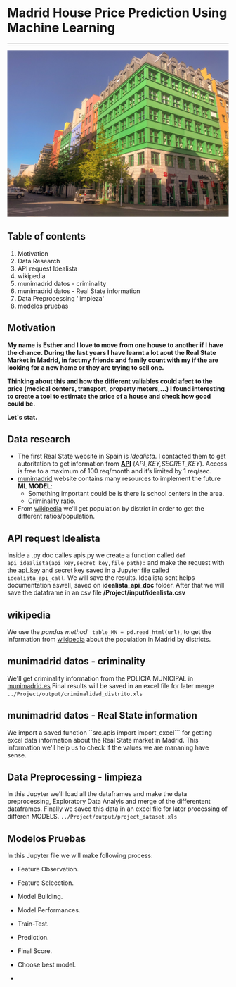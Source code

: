 # Madrid House Price Prediction Using Machine Learning
***
![Fachada Berlin](/images/fachada_verde.jpg)

## Table of contents

1. Motivation
2. Data Research
3. API request Idealista
4. wikipedia
5. munimadrid datos - criminality
6. munimadrid datos - Real State information
7. Data Preprocessing 'limpieza'
8. modelos pruebas




Motivation
-------
__My name is Esther and I love to move from one house to another if I have the chance. During the last years I have learnt a lot aout the Real State Market in Madrid, in fact my friends and family count with my if the are looking for a new home or they are trying to sell one.__ 

__Thinking about this and how the different valiables could afect to the price (medical centers, transport, property meters,...) I found interesting to create a tool to estimate the price of a house and check how good could be.__

__Let's stat.__


Data research
-------
* The first Real State website in Spain is *Idealista*. I contacted them to get autoritation to get information from **[API](https://developers.idealista.com/access-request)** (*API_KEY,SECRET_KEY*). Access is free to a maximum of 100 req/month and it’s limited by 1 req/sec.
* [munimadrid](https://www.madrid.es/portal/site/munimadrid) website contains many resources to implement the future **ML MODEL**:
  * Something important could be is there is school centers in the area.
  * Criminality ratio.
* From [wikipedia](https://es.wikipedia.org/wiki/Wikipedia:Portada) we'll get population by district in order to get the different ratios/population. 

API request Idealista
----
Inside a .py doc calles apis.py we create a function called `def api_idealista(api_key,secret_key,file_path):` and make the request with the api_key and secret key saved in a Jupyter file called `idealista_api_call`. We will save the results. 
Idealista sent helps documentation aswell, saved on **idealista_api_doc** folder.
After that we will save the dataframe in an csv file **/Project/input/idealista.csv**

wikipedia 
-----
We use the *pandas method* `` table_MN = pd.read_html(url)``, to get the information from [wikipedia](https://es.wikipedia.org/wiki/Demograf%C3%ADa_de_Madrid) about the population in Madrid by districts. 

munimadrid datos - criminality
----
We'll get criminality information from the POLICIA MUNICIPAL in [munimadrid.es](https://datos.madrid.es/egob/catalogo/212616-89-policia-estadisticas.xlsx)
Final results will be saved in an excel file for later merge ```../Project/output/criminalidad_distrito.xls```

munimadrid datos - Real State information
----
We import a saved function ``src.apis import import_excel``` for getting excel data information about the Real State market in Madrid. This information we'll help us to check if the values we are mananing have sense.

Data Preprocessing - limpieza
----

In this Jupyter we'll load all the dataframes and make the data preprocessing, Exploratory Data Analyis and merge of the differentent dataframes. 
Finally we saved this data in an excel file for later processing of differen MODELS.
```../Project/output/project_dataset.xls```

Modelos Pruebas
------
In this Jupyter file we will make following process:
* Feature Observation.
* Feature Selecction.
* Model Building.
* Model Performances.
* Train-Test.
* Prediction.
* Final Score.
* Choose best model.


* 





